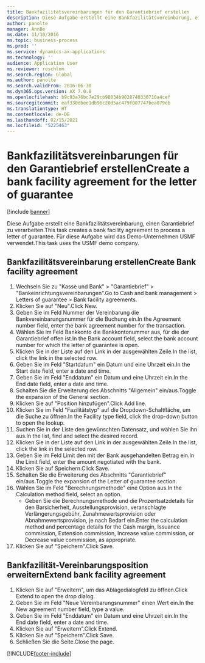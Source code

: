 ```yaml
---
title: Bankfazilitätsvereinbarungen für den Garantiebrief erstellen
description: Diese Aufgabe erstellt eine Bankfazilitätsvereinbarung, einen Garantiebrief zu verarbeiten.
author: panolte
manager: AnnBe
ms.date: 11/10/2016
ms.topic: business-process
ms.prod: ''
ms.service: dynamics-ax-applications
ms.technology: ''
audience: Application User
ms.reviewer: roschlom
ms.search.region: Global
ms.author: panolte
ms.search.validFrom: 2016-06-30
ms.dyn365.ops.version: AX 7.0.0
ms.openlocfilehash: b9c93a76bc7e29cb98834b9028748330710a4cef
ms.sourcegitcommit: eaf330dbee1db96c20d5ac479f007747bea079eb
ms.translationtype: HT
ms.contentlocale: de-DE
ms.lasthandoff: 02/15/2021
ms.locfileid: "5225463"
---
```

# <a name="create-a-bank-facility-agreement-for-the-letter-of-guarantee"></a><span data-ttu-id="408a3-103">Bankfazilitätsvereinbarungen für den Garantiebrief erstellen</span><span class="sxs-lookup"><span data-stu-id="408a3-103">Create a bank facility agreement for the letter of guarantee</span></span>

[!include [banner](../../includes/banner.md)]

<span data-ttu-id="408a3-104">Diese Aufgabe erstellt eine Bankfazilitätsvereinbarung, einen Garantiebrief zu verarbeiten.</span><span class="sxs-lookup"><span data-stu-id="408a3-104">This task creates a bank facility agreement to process a letter of guarantee.</span></span> <span data-ttu-id="408a3-105">Für diese Aufgabe wird das Demo-Unternehmen USMF verwendet.</span><span class="sxs-lookup"><span data-stu-id="408a3-105">This task uses the USMF demo company.</span></span> 


## <a name="create-bank-facility-agreement"></a><span data-ttu-id="408a3-106">Bankfazilitätsvereinbarung erstellen</span><span class="sxs-lookup"><span data-stu-id="408a3-106">Create Bank facility agreement</span></span>
1. <span data-ttu-id="408a3-107">Wechseln Sie zu "Kasse und Bank" > "Garantiebrief" > "Bankeinrichtungsvereinbarungen".</span><span class="sxs-lookup"><span data-stu-id="408a3-107">Go to Cash and bank management > Letters of guarantee > Bank facility agreements.</span></span>
2. <span data-ttu-id="408a3-108">Klicken Sie auf "Neu".</span><span class="sxs-lookup"><span data-stu-id="408a3-108">Click New.</span></span>
3. <span data-ttu-id="408a3-109">Geben Sie im Feld Nummer der Vereinbarung die Bankvereinbarungsnummer für die Buchung ein.</span><span class="sxs-lookup"><span data-stu-id="408a3-109">In the Agreement number field, enter the bank agreement number for the transaction.</span></span>
4. <span data-ttu-id="408a3-110">Wählen Sie im Feld Bankkonto die Bankkontonummer aus, für die der Garantiebrief offen ist.</span><span class="sxs-lookup"><span data-stu-id="408a3-110">In the Bank account field, select the bank account number for which the letter of guarantee is open.</span></span> 
5. <span data-ttu-id="408a3-111">Klicken Sie in der Liste auf den Link in der ausgewählten Zeile.</span><span class="sxs-lookup"><span data-stu-id="408a3-111">In the list, click the link in the selected row.</span></span>
6. <span data-ttu-id="408a3-112">Geben Sie im Feld "Startdatum" ein Datum und eine Uhrzeit ein.</span><span class="sxs-lookup"><span data-stu-id="408a3-112">In the Start date field, enter a date and time.</span></span>
7. <span data-ttu-id="408a3-113">Geben Sie im Feld "Enddatum" ein Datum und eine Uhrzeit ein.</span><span class="sxs-lookup"><span data-stu-id="408a3-113">In the End date field, enter a date and time.</span></span>
8. <span data-ttu-id="408a3-114">Schalten Sie die Erweiterung des Abschnitts "Allgemein" ein/aus.</span><span class="sxs-lookup"><span data-stu-id="408a3-114">Toggle the expansion of the General section.</span></span>
9. <span data-ttu-id="408a3-115">Klicken Sie auf "Position hinzufügen".</span><span class="sxs-lookup"><span data-stu-id="408a3-115">Click Add line.</span></span>
10. <span data-ttu-id="408a3-116">Klicken Sie im Feld "Fazilitätstyp" auf die Dropdown-Schaltfläche, um die Suche zu öffnen.</span><span class="sxs-lookup"><span data-stu-id="408a3-116">In the Facility type field, click the drop-down button to open the lookup.</span></span>
11. <span data-ttu-id="408a3-117">Suchen Sie in der Liste den gewünschten Datensatz, und wählen Sie ihn aus.</span><span class="sxs-lookup"><span data-stu-id="408a3-117">In the list, find and select the desired record.</span></span>
12. <span data-ttu-id="408a3-118">Klicken Sie in der Liste auf den Link in der ausgewählten Zeile.</span><span class="sxs-lookup"><span data-stu-id="408a3-118">In the list, click the link in the selected row.</span></span>
13. <span data-ttu-id="408a3-119">Geben Sie im Feld Limit den mit der Bank ausgehandelten Betrag ein.</span><span class="sxs-lookup"><span data-stu-id="408a3-119">In the Limit field, enter the amount negotiated with the bank.</span></span>
14. <span data-ttu-id="408a3-120">Klicken Sie auf Speichern.</span><span class="sxs-lookup"><span data-stu-id="408a3-120">Click Save.</span></span>
15. <span data-ttu-id="408a3-121">Schalten Sie die Erweiterung des Abschnitts "Garantiebrief" ein/aus.</span><span class="sxs-lookup"><span data-stu-id="408a3-121">Toggle the expansion of the Letter of guarantee section.</span></span>
16. <span data-ttu-id="408a3-122">Wählen Sie im Feld "Berechnungsmethode" eine Option aus.</span><span class="sxs-lookup"><span data-stu-id="408a3-122">In the Calculation method field, select an option.</span></span>
    * <span data-ttu-id="408a3-123">Geben Sie die Berechnungsmethode und die Prozentsatzdetails für den Barsicherheit, Ausstellungsprovision, veranschlagte Verlängerungsgebühr, Zunahmewertsprovision oder Abnahmewertsprovision, je nach Bedarf ein.</span><span class="sxs-lookup"><span data-stu-id="408a3-123">Enter the calculation method and percentage details for the Cash margin, Issuance commission, Extension commission, Increase value commission, or Decrease value commission, as appropriate.</span></span>   
17. <span data-ttu-id="408a3-124">Klicken Sie auf "Speichern".</span><span class="sxs-lookup"><span data-stu-id="408a3-124">Click Save.</span></span>

## <a name="extend-bank-facility-agreement"></a><span data-ttu-id="408a3-125">Bankfazilität-Vereinbarungsposition erweitern</span><span class="sxs-lookup"><span data-stu-id="408a3-125">Extend bank facility agreement</span></span>
1. <span data-ttu-id="408a3-126">Klicken Sie auf "Erweitern", um das Ablagedialogfeld zu öffnen.</span><span class="sxs-lookup"><span data-stu-id="408a3-126">Click Extend to open the drop dialog.</span></span>
2. <span data-ttu-id="408a3-127">Geben Sie im Feld "Neue Vereinbarungsnummer" einen Wert ein.</span><span class="sxs-lookup"><span data-stu-id="408a3-127">In the New agreement number field, type a value.</span></span>
3. <span data-ttu-id="408a3-128">Geben Sie im Feld "Enddatum" ein Datum und eine Uhrzeit ein.</span><span class="sxs-lookup"><span data-stu-id="408a3-128">In the End date field, enter a date and time.</span></span>
4. <span data-ttu-id="408a3-129">Klicken Sie auf "Erweitern".</span><span class="sxs-lookup"><span data-stu-id="408a3-129">Click Extend.</span></span>
5. <span data-ttu-id="408a3-130">Klicken Sie auf "Speichern".</span><span class="sxs-lookup"><span data-stu-id="408a3-130">Click Save.</span></span>
6. <span data-ttu-id="408a3-131">Schließen Sie die Seite.</span><span class="sxs-lookup"><span data-stu-id="408a3-131">Close the page.</span></span>



[!INCLUDE[footer-include](../../../includes/footer-banner.md)]